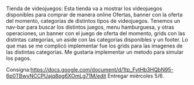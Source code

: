 Tienda de videojuegos:
Esta tienda va a mostrar los videojuegos disponibles para comprar de manera online
Ofertas, banner con la oferta del momento, categorías de distintos tipos de videojuegos.
Tenemos un nav-bar para buscar los distintos juegos, menu hamburguesa, y otras operaciones,
un banner con el juego de oferta del momento, grids con las distintas categorias, un aside
con las categorias disponibles y un footer.
Lo que mas se me complicó implementar fue los grids para las imagenes de las distintas categorias.
Me gustaria implementar un metodo para simular los pagos.


Consigna:https://docs.google.com/document/d/1tp_FvtHb3HQbN95-6p0TBwvNCCPUajq8pg6XOmLg71M/edit
Entregar miércoles 5/6.